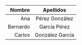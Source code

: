 Nombre | Apellidos
---: | :---:
Ana | Pérez González
Bernardo | García Pérez
Carlos | González García